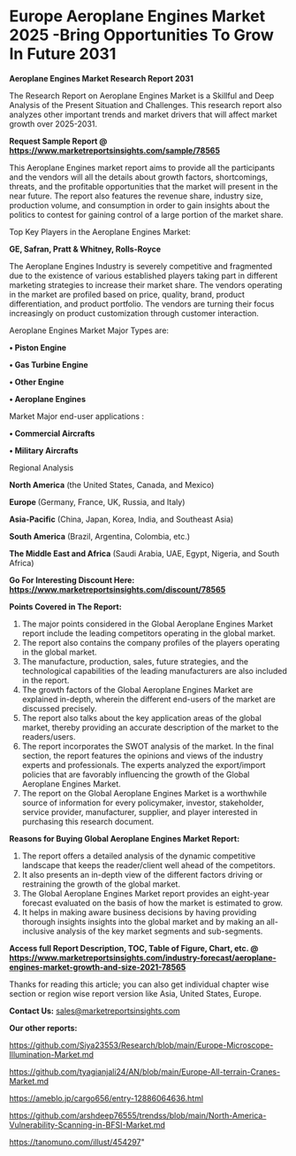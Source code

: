  # Europe Aeroplane Engines Market 2025 -Bring Opportunities To Grow In Future 2031

<strong>Aeroplane Engines Market Research Report 2031</strong>

The Research Report on Aeroplane Engines Market is a Skillful and Deep Analysis of the Present Situation and Challenges. This research report also analyzes other important trends and market drivers that will affect market growth over 2025-2031.

<strong>Request Sample Report @ <a href=https://www.marketreportsinsights.com/sample/78565>https://www.marketreportsinsights.com/sample/78565</a></strong>

This Aeroplane Engines market report aims to provide all the participants and the vendors will all the details about growth factors, shortcomings, threats, and the profitable opportunities that the market will present in the near future. The report also features the revenue share, industry size, production volume, and consumption in order to gain insights about the politics to contest for gaining control of a large portion of the market share.

Top Key Players in the Aeroplane Engines Market:

<strong>GE, Safran, Pratt & Whitney, Rolls-Royce</strong>

The Aeroplane Engines Industry is severely competitive and fragmented due to the existence of various established players taking part in different marketing strategies to increase their market share. The vendors operating in the market are profiled based on price, quality, brand, product differentiation, and product portfolio. The vendors are turning their focus increasingly on product customization through customer interaction.

Aeroplane Engines Market Major Types are:

<strong>• Piston Engine

• Gas Turbine Engine

• Other Engine

• Aeroplane Engines</strong>

Market Major end-user applications :

<strong>• Commercial Aircrafts

• Military Aircrafts</strong>

Regional Analysis

</u><strong><b>North America</b></strong> (the United States, Canada, and Mexico)

<strong><b>Europe </b></strong>(Germany, France, UK, Russia, and Italy)

<strong><b>Asia-Pacific</b></strong> (China, Japan, Korea, India, and Southeast Asia)

<strong><b>South America</b></strong> (Brazil, Argentina, Colombia, etc.)

<strong><b>The Middle East and Africa</b></strong> (Saudi Arabia, UAE, Egypt, Nigeria, and South Africa)

<strong>Go For Interesting Discount Here: <a href=https://www.marketreportsinsights.com/discount/78565>https://www.marketreportsinsights.com/discount/78565</a></strong>

<strong>Points Covered in The Report:</strong>
<ol>
  <li>The major points considered in the Global Aeroplane Engines Market report include the leading competitors operating in the global market.</li>
  <li>The report also contains the company profiles of the players operating in the global market.</li>
  <li>The manufacture, production, sales, future strategies, and the technological capabilities of the leading manufacturers are also included in the report.</li>
  <li>The growth factors of the Global Aeroplane Engines Market are explained in-depth, wherein the different end-users of the market are discussed precisely.</li>
  <li>The report also talks about the key application areas of the global market, thereby providing an accurate description of the market to the readers/users.</li>
  <li>The report incorporates the SWOT analysis of the market. In the final section, the report features the opinions and views of the industry experts and professionals. The experts analyzed the export/import policies that are favorably influencing the growth of the Global Aeroplane Engines Market.</li>
  <li>The report on the Global Aeroplane Engines Market is a worthwhile source of information for every policymaker, investor, stakeholder, service provider, manufacturer, supplier, and player interested in purchasing this research document.</li>
</ol>
<strong>Reasons for Buying Global Aeroplane Engines Market Report:</strong>

<ol>
  <li>The report offers a detailed analysis of the dynamic competitive landscape that keeps the reader/client well ahead of the competitors.</li>
  <li>It also presents an in-depth view of the different factors driving or restraining the growth of the global market.</li>
  <li>The Global Aeroplane Engines Market report provides an eight-year forecast evaluated on the basis of how the market is estimated to grow.</li>
  <li>It helps in making aware business decisions by having providing thorough insights insights into the global market and by making an all-inclusive analysis of the key market segments and sub-segments.</li>
</ol>
<strong>Access full Report Description, TOC, Table of Figure, Chart, etc. @ <a href=https://www.marketreportsinsights.com/industry-forecast/aeroplane-engines-market-growth-and-size-2021-78565>https://www.marketreportsinsights.com/industry-forecast/aeroplane-engines-market-growth-and-size-2021-78565</a></strong>


Thanks for reading this article; you can also get individual chapter wise section or region wise report version like Asia, United States, Europe.

<strong>Contact Us:</strong>
sales@marketreportsinsights.com

<strong>Our other reports:</strong>

<a href=https://github.com/Siya23553/Research/blob/main/Europe-Microscope-Illumination-Market.md>https://github.com/Siya23553/Research/blob/main/Europe-Microscope-Illumination-Market.md</a>

<a href=https://github.com/tyagianjali24/AN/blob/main/Europe-All-terrain-Cranes-Market.md>https://github.com/tyagianjali24/AN/blob/main/Europe-All-terrain-Cranes-Market.md</a>

<a href=https://ameblo.jp/cargo656/entry-12886064636.html>https://ameblo.jp/cargo656/entry-12886064636.html</a>

<a href=https://github.com/arshdeep76555/trendss/blob/main/North-America-Vulnerability-Scanning-in-BFSI-Market.md>https://github.com/arshdeep76555/trendss/blob/main/North-America-Vulnerability-Scanning-in-BFSI-Market.md</a>

<a href=https://tanomuno.com/illust/454297>https://tanomuno.com/illust/454297</a>"
